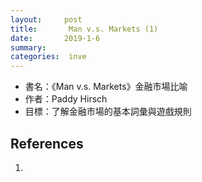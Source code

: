 ```yaml
---
layout:     post
title:       Man v.s. Markets (1)
date:       2019-1-6
summary:    
categories:  inve
---
```


* 書名：《Man v.s. Markets》金融市場比喻
* 作者：Paddy Hirsch
* 目標：了解金融市場的基本詞彙與遊戲規則


## References

1. 
